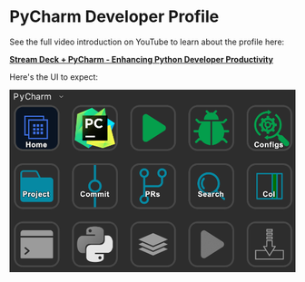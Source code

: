 # PyCharm Developer Profile



See the full video introduction on YouTube to learn about the profile here:

[**Stream Deck + PyCharm - Enhancing Python Developer Productivity**](https://www.youtube.com/watch?v=yaPer4f1QgM)

Here's the UI to expect:

![](./readme_resources/pycharm-screenshot.png)